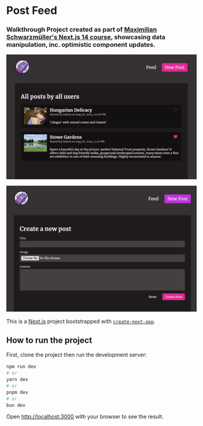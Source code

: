 # Post Feed

### Walkthrough Project created as part of [Maximilian Schwarzmüller's Next.js 14 course](https://www.udemy.com/course/nextjs-react-the-complete-guide/), showcasing data manipulation, inc. optimistic component updates.

![landing-page](readme-images/landing-page.png)

![create-post](readme-images/create-post.png)


This is a [Next.js](https://nextjs.org/) project bootstrapped with [`create-next-app`](https://github.com/vercel/next.js/tree/canary/packages/create-next-app).

## How to run the project

First, clone the project then run the development server:

```bash
npm run dev
# or
yarn dev
# or
pnpm dev
# or
bun dev
```

Open [http://localhost:3000](http://localhost:3000) with your browser to see the result.